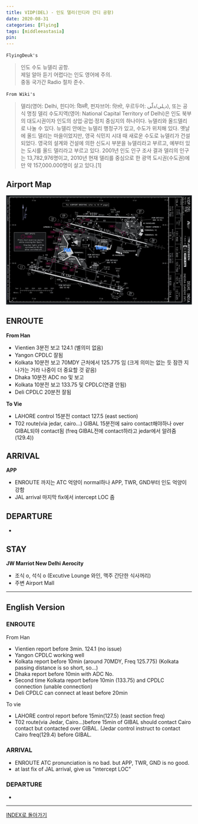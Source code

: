 ```yaml
---
title: VIDP(DEL) - 인도 델리(인디라 간디 공항)
date: 2020-08-31
categories: [Flying]
tags: [middleeastasia]
pin:
---
```


`FlyingDeuk's`
>인도 수도 뉴델리 공항. <br>
제일 알아 듣기 어렵다는 인도 영어에 주의.<br>
중동 국가간 Radio 절차 준수.

`From Wiki's`
>델리(영어: Delhi, 힌디어: दिल्ली, 펀자브어: ਦਿੱਲੀ, 우르두어: دہلی/دلّی), 또는 공식 명칭 델리 수도지역(영어: National Capital Territory of Delhi)은 인도 북부의 대도시권이자 인도의 상업·공업·정치 중심지의 하나이다. 뉴델리와 올드델리로 나눌 수 있다. 뉴델리 안에는 뉴델리 행정구가 있고, 수도가 위치해 있다. 옛날에 올드 델리는 마을이었지만, 영국 식민지 시대 때 새로운 수도로 뉴델리가 건설되었다. 영국의 설계와 건설에 의한 신도시 부분을 뉴델리라고 부르고, 예부터 있는 도시를 올드 델리라고 부르고 있다. 2001년 인도 인구 조사 결과 델리의 인구는 13,782,976명이고, 2010년 현재 델리를 중심으로 한 광역 도시권(수도권)에만 약 157,000.000명이 살고 있다.[1]

## Airport Map
![del](/img/flying/airport/del_ap.jpg)

## ENROUTE
**From Han**
- Vientien 3분전 보고 124.1 (별의미 없음) <br>
- Yangon CPDLC 잘됨 <br>
- Kolkata 10분전 보고 70MDY 근처에서 125.775 임 (크게 의미는 없는 듯 잠깐 지나가는 거라 나중이 더 중요할 것 같음) <br>
- Dhaka 10분전 ADC no 및 보고 <br>
- Kolkata 10분전 보고 133.75 및 CPDLC(연결 안됨) <br>
- Deli CPDLC 20분전 잘됨 <br>

**To Vie**
- LAHORE control 15분전 contact 127.5 (east section)<br>
- T02 route(via jedar, cairo...) GIBAL 15분전에 sairo contact해야하나 over GIBAL되야 contact됨 (freq GIBAL전에 contact하라고 jedar에서 알려줌 (129.4))

## ARRIVAL
**APP**
- ENROUTE 까지는 ATC 억양이 normal하나 APP, TWR, GND부터 인도 억양이 강함
- JAL arrival 마지막 fix에서 intercept LOC 줌

## DEPARTURE
-

## STAY
**JW Marriot New Delhi Aerocity**
- 조식 o, 석식 o (Excutive Lounge 와인, 맥주 간단한 식사꺼리)
- 주변 Airport Mall

----------------

## English Version

### ENROUTE
From Han
- Vientien report before 3min. 124.1 (no issue)
- Yangon CPDLC working well
- Kolkata report before 10min (around 70MDY, Freq 125.775) (Kolkata passing distance is so short, so...)
- Dhaka report before 10min with ADC No.
- Second time Kolkata report before 10min (133.75) and CPDLC connection (unable connection)
- Deli CPDLC can connect at least before 20min

To vie
- LAHORE control report before 15min(127.5) (east section freq)
- T02 route(via Jedar, Cairo...)before 15min of GIBAL should contact Cairo contact but contacted over GIBAL. (Jedar control instruct to contact Cairo freq(129.4) before GIBAL.

### ARRIVAL
- ENROUTE ATC pronunciation is no bad. but APP, TWR, GND is no good.
- at last fix of JAL arrival, give us "intercept LOC"

### DEPARTURE
-

----

[INDEX로 돌아가기](/posts/MiddleEastAsia/)
